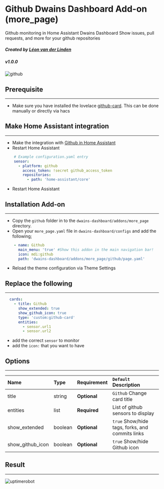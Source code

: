 # Github Dwains Dashboard Add-on (more_page)
Github monitoring in Home Assistant Dwains Dashboard
Show issues, pull requests, and more for your github repositories
##### Created by [Léon van der Linden](https://github.com/LRvdLinden)
##### v1.0.0

![github](https://cryptonavia-showcase-production-media.s3.amazonaws.com/media/images/github-logo-770x515.original.width-1000.jpg)

## Prerequisite
---
- Make sure you have installed the lovelace [github-card](https://github.com/ljmerza/github-card). This can be done manually or directly via hacs

## Make Home Assistant integration 
---
- Make the integration with [Github in Home Assistant](https://www.home-assistant.io/integrations/github/)
- Restart Home Assistant
 ```yaml
     # Example configuration.yaml entry
     sensor:
       - platform: github
         access_token: !secret github_access_token
         repositories:
           - path: 'home-assistant/core'
```
- Restart Home Assistant

## Installation Add-on
---
- Copy the `github` folder in to the `dwains-dashboard/addons/more_page` directory.
- Open your `more_page.yaml` file in `dwains-dashboard/configs` and add the following;
 ```yaml
     - name: Github
       main_menu: 'true' #Show this addon in the main navigation bar!
       icon: mdi:github
       path: 'dwains-dashboard/addons/more_page/github/page.yaml'
```
- Reload the theme configuration via Theme Settings

## Replace the following
---
 ```yaml
   cards:
     - title: Github
       show_extended: true
       show_github_icon: true
       type: 'custom:github-card'
       entities:
         - sensor.url1
         - sensor.url2     
```
- add the correct `sensor` to monitor
- add the `icon:` that you want to have

## Options
---
| Name | Type | Requirement | `Default` Description
| :---- | :---- | :------- | :----------- |
| title | string | **Optional** | `Github` Change card title
| entities | list | **Required** | List of github sensors to display
| show_extended | boolean | **Optional** | `true` Show/hide tags, forks, and commits links
| show_github_icon | boolean | **Optional** | `true` Show/hide Github icon


## Result
---
![uptimerobot](https://user-images.githubusercontent.com/77990847/114383489-e59e8f80-9b8d-11eb-838f-a3caa9539f61.png)
